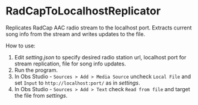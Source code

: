 # RadCapToLocalhostReplicator

Replicates RadCap AAC radio stream to the localhost port. Extracts current song info from the stream and writes updates to the file.

How to use:
1. Edit *setting.json* to specify desired radio station url, localhost port for stream replication, file for song info updates.
2. Run the program.
3. In Obs Studio - `Sources > Add > Media Source` uncheck `Local File` and set `Input` to `http://localhost:port/` as in *settings*.
4. In Obs Studio - `Sources > Add > Text` check `Read from file` and target the file from *settings*. 
